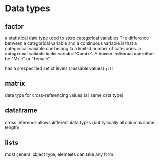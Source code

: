 Data types
==========

factor
------
a statistical data type used to store categorical variables
The difference between a categorical variable and a continuous variable is that a categorical variable can belong to a limited number of categories.
 a categorical variable is the variable 'Gender'. A human individual can either be "Male" or "Female"

has a prespecified set of levels (passable values)
`gl()`

matrix
------
data type for cross-referencing values (all same data type)

dataframe
----------
cross reference allows different data types (but typically all columns same length)

lists
------
most general object type, elements can take any form.
